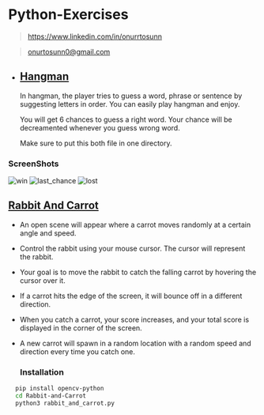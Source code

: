 # Python-Exercises

> https://www.linkedin.com/in/onurrtosunn

> onurtosunn0@gmail.com
- ## [Hangman](https://github.com/onurrtosunn/Python-Exercises/tree/main/Hangman)


    In hangman, the player tries to guess a word, phrase or sentence by suggesting letters in order. You can easily play hangman and enjoy.

    You will get 6 chances to guess a right word. Your chance will be decreamented whenever you guess wrong word.

    Make sure to put this both file in one directory.

### ScreenShots
![win](https://user-images.githubusercontent.com/88507485/232303672-185a17f5-b1a7-478d-96bd-75f1e7e034cd.png)
![last_chance](https://user-images.githubusercontent.com/88507485/232303679-a1c32d5e-5392-43be-89a9-b7f31c780764.png)
![lost](https://user-images.githubusercontent.com/88507485/232303680-5868338a-2a53-49dc-b0c6-36245017d877.png)

## [Rabbit And Carrot](https://github.com/onurrtosunn/Python-Exercises/blob/main/Rabbit-and-Carrot/rabbit_and_carrot.py)

- An open scene will appear where a carrot moves randomly at a certain angle and speed.
- Control the rabbit using your mouse cursor. The cursor will represent the rabbit.
- Your goal is to move the rabbit to catch the falling carrot by hovering the cursor over it.
- If a carrot hits the edge of the screen, it will bounce off in a different direction.
- When you catch a carrot, your score increases, and your total score is displayed in the corner of the screen.
- A new carrot will spawn in a random location with a random speed and direction every time you catch one.

  ### Installation
```bash
  pip install opencv-python
  cd Rabbit-and-Carrot
  python3 rabbit_and_carrot.py
```
